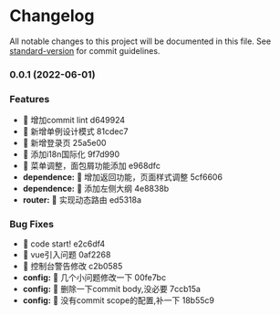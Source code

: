 # Changelog

All notable changes to this project will be documented in this file. See [standard-version](https://github.com/conventional-changelog/standard-version) for commit guidelines.

### 0.0.1 (2022-06-01)


### Features

* 🎸 增加commit lint d649924
* 🎸 新增单例设计模式 81cdec7
* 🎸 新增登录页 25a5e00
* 🎸 添加i18n国际化 9f7d990
* 🎸 菜单调整，面包屑功能添加 e968dfc
* **dependence:** 🎸 增加返回功能，页面样式调整 5cf6606
* **dependence:** 🎸 添加左侧大纲 4e8838b
* **router:** 🎸 实现动态路由 ed5318a


### Bug Fixes

* 🐛 code start! e2c6df4
* 🐛 vue引入问题 0af2268
* 🐛 控制台警告修改 c2b0585
* **config:** 🐛 几个小问题修改一下 00fe7bc
* **config:** 🐛 删除一下commit body,没必要 7ccb15a
* **config:** 🐛 没有commit scope的配置,补一下 18b55c9

